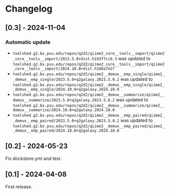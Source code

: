 # Changelog

## [0.3] - 2024-11-04

### Automatic update
- `toolshed.g2.bx.psu.edu/repos/q2d2/qiime2_core__tools__import/qiime2_core__tools__import/2023.5.0+dist.h193f7cc9.3` was updated to `toolshed.g2.bx.psu.edu/repos/q2d2/qiime2_core__tools__import/qiime2_core__tools__import/2024.10.0+dist.h3d8a7e27`
- `toolshed.g2.bx.psu.edu/repos/q2d2/qiime2__demux__emp_single/qiime2__demux__emp_single/2023.5.0+q2galaxy.2023.5.0.2` was updated to `toolshed.g2.bx.psu.edu/repos/q2d2/qiime2__demux__emp_single/qiime2__demux__emp_single/2024.10.0+q2galaxy.2024.10.0`
- `toolshed.g2.bx.psu.edu/repos/q2d2/qiime2__demux__summarize/qiime2__demux__summarize/2023.5.0+q2galaxy.2023.5.0.2` was updated to `toolshed.g2.bx.psu.edu/repos/q2d2/qiime2__demux__summarize/qiime2__demux__summarize/2024.10.0+q2galaxy.2024.10.0`
- `toolshed.g2.bx.psu.edu/repos/q2d2/qiime2__demux__emp_paired/qiime2__demux__emp_paired/2023.5.0+q2galaxy.2023.5.0.2` was updated to `toolshed.g2.bx.psu.edu/repos/q2d2/qiime2__demux__emp_paired/qiime2__demux__emp_paired/2024.10.0+q2galaxy.2024.10.0`

## [0.2] - 2024-05-23
Fix dockstore.yml and test.

## [0.1] - 2024-04-08
First release.
